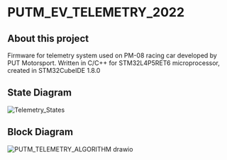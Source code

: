 # PUTM_EV_TELEMETRY_2022
## About this project
  Firmware for telemetry system used on PM-08 racing car developed by PUT Motorsport. 
Written in C/C++ for STM32L4P5RET6 microprocessor, created in STM32CubeIDE 1.8.0
## State Diagram
![Telemetry_States](https://user-images.githubusercontent.com/94369639/156006276-37a9b08f-9a6b-41ac-ae7d-0c3ae8a073ea.png)
## Block Diagram
![PUTM_TELEMETRY_ALGORITHM drawio](https://user-images.githubusercontent.com/94369639/156020223-d6fed00b-d8b6-403b-af1b-83b63bbf9215.png)

